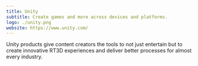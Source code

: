 ```yaml
---
title: Unity
subtitle: Create games and more across devices and platforms.
logo: ./unity.png
website: https://www.unity.com/
---
```


Unity products give content creators the tools to not just entertain but to create innovative RT3D experiences and deliver better processes for almost every industry. 